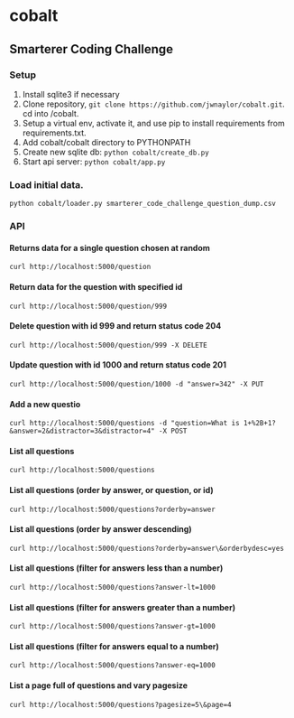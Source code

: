 # cobalt
## Smarterer Coding Challenge

### Setup

1. Install sqlite3 if necessary
2. Clone repository, `git clone https://github.com/jwnaylor/cobalt.git`.  cd into /cobalt.
3. Setup a virtual env, activate it, and use pip to install requirements from requirements.txt.
4. Add cobalt/cobalt directory to PYTHONPATH
5. Create new sqlite db: `python cobalt/create_db.py`
6. Start api server: `python cobalt/app.py`


### Load initial data.

`python cobalt/loader.py smarterer_code_challenge_question_dump.csv`


### API ###

#### Returns data for a single question chosen at random
`curl http://localhost:5000/question`

#### Return data for the question with specified id
`curl http://localhost:5000/question/999`

#### Delete question with id 999 and return status code 204 
`curl http://localhost:5000/question/999 -X DELETE`

#### Update question with id 1000 and return status code 201
`curl http://localhost:5000/question/1000 -d "answer=342" -X PUT`

#### Add a new questio
`curl http://localhost:5000/questions -d "question=What is 1+%2B+1?&answer=2&distractor=3&distractor=4" -X POST`

#### List all questions
`curl http://localhost:5000/questions`

#### List all questions (order by answer, or question, or id)
`curl http://localhost:5000/questions?orderby=answer`

#### List all questions (order by answer descending)
`curl http://localhost:5000/questions?orderby=answer\&orderbydesc=yes`

#### List all questions (filter for answers less than a number)
`curl http://localhost:5000/questions?answer-lt=1000`

#### List all questions (filter for answers greater than a number)
`curl http://localhost:5000/questions?answer-gt=1000`

#### List all questions (filter for answers equal to a number)
`curl http://localhost:5000/questions?answer-eq=1000`

#### List a page full of questions and vary pagesize
`curl http://localhost:5000/questions?pagesize=5\&page=4`







